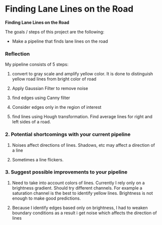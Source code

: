 # **Finding Lane Lines on the Road** 

**Finding Lane Lines on the Road**

The goals / steps of this project are the following:
* Make a pipeline that finds lane lines on the road

### Reflection

My pipeline consists of 5 steps:
1) convert to gray scale and amplify yellow color. 
It is done to distinguish yellow road lines from bright color of road

2) Apply Gaussian Filter to remove noise 

3) find edges using Canny filter

4) Consider edges only in the region of interest

5) find lines using Hough transformation. 
Find average lines for right and left sides of a road. 

### 2. Potential shortcomings with your current pipeline

1) Noises affect directions of lines. Shadows, etc may affect a direction of a line

2) Sometimes a line flickers. 

### 3. Suggest possible improvements to your pipeline

1) Need to take into account colors of lines. Currently I rely only on a brightness gradient.
Should try different channels. For example a saturation channel is the best to identify yellow lines.
Brightness is not enough to make good predictions.


2) Because I identify edges based only on brightness, I had to weaken boundary conditions
as a result i get noise which affects the direction of lines 
